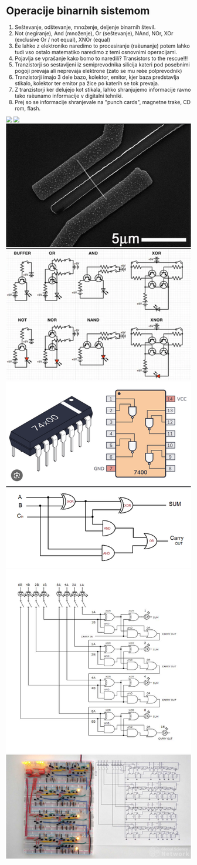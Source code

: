 
# Operacije binarnih sistemom
1. Seštevanje, odštevanje, množenje, deljenje binarnih števil.
3. Not (negiranje), And (množenje), Or (seštevanje), NAnd, NOr, XOr (exclusive Or / not equal), XNOr (equal)
2. Èe lahko z elektroniko naredimo to procesiranje (raèunanje) potem lahko tudi vso ostalo matematiko naredimo z temi osnovnimi operacijami.
3. Pojavlja se vprašanje kako bomo to naredili? Transistors to the rescue!!!
4. Tranzistorji so sestavljeni iz semiprevodnika silicija kateri pod posebnimi pogoji prevaja ali neprevaja elektrone (zato se mu reèe polprevodnik)
5. Tranzistorji imajo 3 dele bazo, kolektor, emitor, kjer baza predstavlja stikalo, kolektor ter emitor pa žice po katerih se tok prevaja.
6. Z tranzistorji ker delujejo kot stikala, lahko shranjujemo informacije ravno tako raèunamo informacije v digitalni tehniki.
7. Prej so se informacije shranjevale na "punch cards", magnetne trake, CD rom, flash.

<img src="https://www.101computing.net/wp/wp-content/uploads/transistor-AND-Gate.png">
<img src="https://www.101computing.net/wp/wp-content/uploads/transistor-OR-Gate.png">
<img src="https://github.com/urosjarc/informatika/blob/main/media/tranzistor.png">
<img src="https://github.com/urosjarc/informatika/blob/main/media/tranzistorji_logicna_vrata.png">
<img src="https://github.com/urosjarc/informatika/blob/main/media/nand_cip.png">
<img src="https://github.com/urosjarc/informatika/blob/main/media/sum_logicna_vrata.png">
<img src="https://github.com/urosjarc/informatika/blob/main/media/4bit_sestevalnik.png">
<img src="https://github.com/urosjarc/informatika/blob/main/media/4bit_sestevalnik_trans.jpg">
